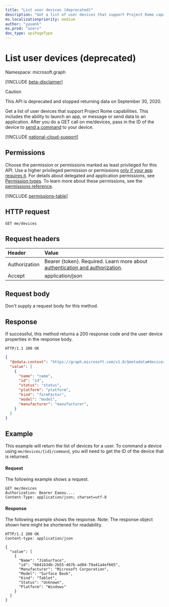 ```yaml
---
title: "List user devices (deprecated)"
description: "Get a list of user devices that support Project Rome capabilities. This includes the ability to launch an app, or message or send data to an application. After you do a GET call on me/devices, pass in the ID of the device to send a command to your device."
ms.localizationpriority: medium
author: "yyuank"
ms.prod: "users"
doc_type: apiPageType
---
```


# List user devices (deprecated)

Namespace: microsoft.graph

[!INCLUDE [beta-disclaimer](../../includes/beta-disclaimer.md)]

> [!CAUTION]
> This API is deprecated and stopped returning data on September 30, 2020.

Get a list of user devices that support Project Rome capabilities. This includes the ability to launch an app, or message or send data to an application. After you do a GET call on me/devices, pass in the ID of the device to [send a command](send-device-command.md) to your device.

[!INCLUDE [national-cloud-support](../../includes/global-only.md)]

## Permissions

Choose the permission or permissions marked as least privileged for this API. Use a higher privileged permission or permissions [only if your app requires it](/graph/permissions-overview#best-practices-for-using-microsoft-graph-permissions). For details about delegated and application permissions, see [Permission types](/graph/permissions-overview#permission-types). To learn more about these permissions, see the [permissions reference](/graph/permissions-reference).


<!-- { "blockType": "permissions", "name": "user_list_devices" } -->
[!INCLUDE [permissions-table](../includes/permissions/user-list-devices-permissions.md)]

## HTTP request

<!-- { "blockType": "ignored" } -->

```http
GET me/devices
```

## Request headers

| Header |Value
|:----|:------|
|Authorization|Bearer {token}. Required. Learn more about [authentication and authorization](/graph/auth/auth-concepts).|
|Accept | application/json |

## Request body
Don't supply a request body for this method.

## Response

If successful, this method returns a 200 response code and the user device properties in the response body.

<!-- { "blockType": "ignored" } -->

```http
HTTP/1.1 200 OK
```

<!-- { "blockType": "ignored" } -->

```json
{
  "@odata.context": "https://graph.microsoft.com/v1.0/$metadata#devices",
  "value": [
    {
      "name": "name",
      "id": "id",
      "status": "status",
      "platform": "platform",
      "kind": "formFactor",
      "model": "model",
      "manufacturer": "manufacturer",
    }
  ]
}
```

## Example
This example will return the list of devices for a user. To command a device using `me/devices/{id}/command`, you will need to get the ID of the device that is returned.

#### Request

The following example shows a request.

<!-- {
  "blockType": "ignored",
  "name": "list_devices"
}-->

```http
GET me/devices
Authorization: Bearer Eaeou....
Content-Type: application/json; charset=utf-8
```

#### Response

The following example shows the response. Note: The response object shown here might be shortened for readability.

<!-- {
  "blockType": "ignored",
  "truncated": true,
  "@odata.type": "microsoft.graph.device",
  "isCollection": true
} -->

```http
HTTP/1.1 200 OK
Content-type: application/json

{
  "value": [
    {
      "Name": "JimSurface",
      "id": "6841b3db-2b55-467b-ad84-79a41a4ef665",
      "Manufacturer": "Microsoft Corporation",
      "Model": "Surface Book",
      "Kind": "Tablet",
      "Status": "Unknown",
      "Platform": "Windows"
    }
  ]
}
```


